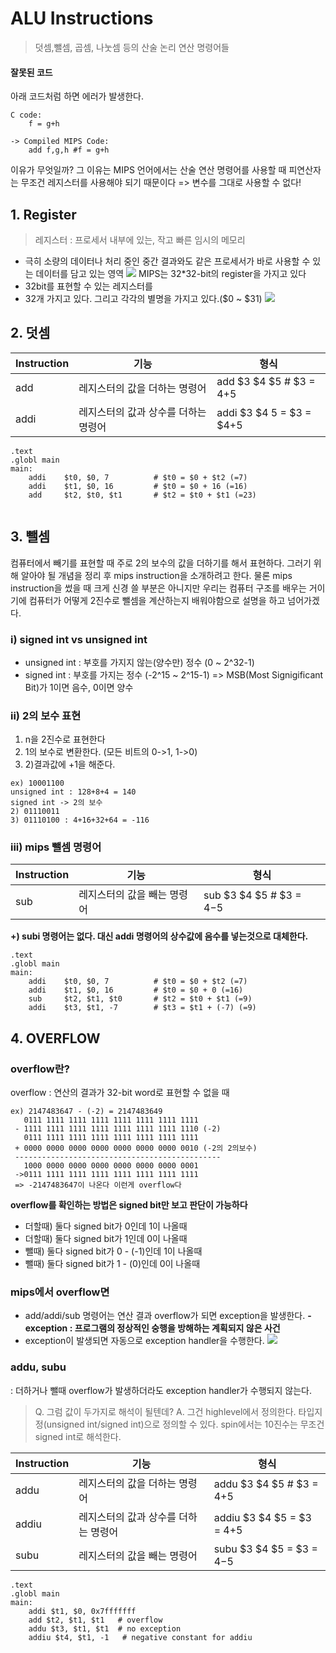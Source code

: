 # ALU Instructions
> 덧셈,뺄셈, 곱셈, 나눗셈 등의 산술 논리 연산 명령어들

#### 잘못된 코드
아래 코드처럼 하면 에러가 발생한다.
```
C code:
	f = g+h
    
-> Compiled MIPS Code:
	add f,g,h #f = g+h
```
이유가 무엇일까?
그 이유는 MIPS 언어에서는 산술 연산 명령어를 사용할 때
피연산자는 무조건 레지스터를 사용해야 되기 때문이다
=> 변수를 그대로 사용할 수 없다!

## 1. Register
> 레지스터 : 프로세서 내부에 있는, 작고 빠른 임시의 메모리
- 극히 소량의 데이터나 처리 중인 중간 결과와도 같은 프로세서가 바로 사용할 수 있는 데이터를 담고 있는 영역
![](https://velog.velcdn.com/images/hello_hidi/post/c00bd484-7104-423a-ae2d-4cd3fd4b8f00/image.jpeg)
MIPS는 32*32-bit의 register을 가지고 있다
- 32bit를 표현할 수 있는 레지스터를
- 32개 가지고 있다. 그리고 각각의 별명을 가지고 있다.($0 ~ $31)
![](https://velog.velcdn.com/images/hello_hidi/post/ca20a9ab-9732-4d81-ae8d-3032e454c293/image.jpeg)


## 2. 덧셈
|Instruction|기능|형식|
|------|---|---|
|add|레지스터의 값을 더하는 명령어|add $3 $4 $5 # $3 = $4+$5|
|addi|레지스터의 값과 상수를 더하는 명령어|addi $3 $4 5 = $3 = $4+5|
```
.text
.globl main
main:
    addi	$t0, $0, 7			# $t0 = $0 + $t2 (=7)
    addi	$t1, $0, 16			# $t0 = $0 + 16 (=16)
    add		$t2, $t0, $t1		# $t2 = $t0 + $t1 (=23)    
    
```

## 3. 뺄셈
컴퓨터에서 빼기를 표현할 때 주로 2의 보수의 값을 더하기를 해서 표현하다.
그러기 위해 알아야 될 개념을 정리 후 mips instruction을 소개하려고 한다.
물론 mips instruction을 썼을 때 크게 신경 쓸 부분은 아니지만 우리는 컴퓨터 구조를 배우는 거이기에 컴퓨터가 어떻게 2진수로 뺄셈을 계산하는지 배워야함으로 설명을 하고 넘어가겠다.

### i) signed int vs unsigned int
* unsigned int : 부호를 가지지 않는(양수만) 정수 (0 ~ 2^32-1)
* signed int : 부호를 가지는 정수 (-2^15 ~ 2^15-1)
=> MSB(Most Signigificant Bit)가 1이면 음수, 0이면 양수


### ii) 2의 보수 표현
1) n을 2진수로 표현한다
2) 1의 보수로 변환한다. (모든 비트의 0->1, 1->0)
3) 2)결과값에 +1을 해준다.

```
ex) 10001100
unsigned int : 128+8+4 = 140
signed int -> 2의 보수
2) 01110011
3) 01110100 : 4+16+32+64 = -116
```

### iii) mips 뺄셈 명령어
|Instruction|기능|형식|
|------|---|---|
|sub|레지스터의 값을 빼는 명령어|sub $3 $4 $5 # $3 = $4-$5|
**+) subi 명령어는 없다. 대신 addi 명령어의 상수값에 음수를 넣는것으로 대체한다.** 
```
.text
.globl main
main:
    addi	$t0, $0, 7			# $t0 = $0 + $t2 (=7)
    addi	$t1, $0, 16			# $t0 = $0 + 0 (=16)
    sub		$t2, $t1, $t0		# $t2 = $t0 + $t1 (=9)
    addi	$t3, $t1, -7		# $t3 = $t1 + (-7) (=9)
```

## 4. OVERFLOW

### overflow란?
overflow : 연산의 결과가 32-bit word로 표현할 수 없을 때

```
ex) 2147483647 - (-2) = 2147483649
   0111 1111 1111 1111 1111 1111 1111 1111
 - 1111 1111 1111 1111 1111 1111 1111 1110 (-2)
   0111 1111 1111 1111 1111 1111 1111 1111 
 + 0000 0000 0000 0000 0000 0000 0000 0010 (-2의 2의보수)
 ----------------------------------------------
   1000 0000 0000 0000 0000 0000 0000 0001
 ->0111 1111 1111 1111 1111 1111 1111 1111
 => -2147483647이 나온다 이런게 overflow다
```
**overflow를 확인하는 방법은 signed bit만 보고 판단이 가능하다**
- 더할때) 둘다 signed bit가 0인데 1이 나올때
- 더할때) 둘다 signed bit가 1인데 0이 나올때
- 뺄때) 둘다 signed bit가 0 - (-1)인데 1이 나올때
- 뺄때) 둘다 signed bit가 1 - (0)인데 0이 나올때

### mips에서 overflow면
- add/addi/sub 명령어는 연산 결과 overflow가 되면 exception을 발생한다.
**- exception : 프로그램의 정상적인 숭행을 방해하는 계획되지 않은 사건**
- exception이 발생되면 자동으로 exception handler을 수행한다.
![](https://velog.velcdn.com/images/hello_hidi/post/2c772514-798d-4fce-8c8a-d4d24c99f86b/image.png)



### addu, subu
: 더하거나 뺄때 overflow가 발생하더라도 exception handler가 수행되지 않는다.
> Q. 그럼 값이 두가지로 해석이 될텐데?
A. 그건 highlevel에서 정의한다. 타입지정(unsigned int/signed int)으로 정의할 수 있다. spin에서는 10진수는 무조건 signed int로 해석한다.

|Instruction|기능|형식|
|------|---|---|
|addu|레지스터의 값을 더하는 명령어|addu $3 $4 $5 # $3 = $4+$5|
addiu|레지스터의 값과 상수를 더하는 명령어|addiu $3 $4 $5 = $3 = $4+$5|
|subu|레지스터의 값을 빼는 명령어|subu $3 $4 $5 = $3 = $4-$5|

```
.text
.globl main
main:
    addi $t1, $0, 0x7fffffff
    add $t2, $t1, $t1   # overflow
    addu $t3, $t1, $t1  # no exception
    addiu $t4, $t1, -1   # negative constant for addiu
```

